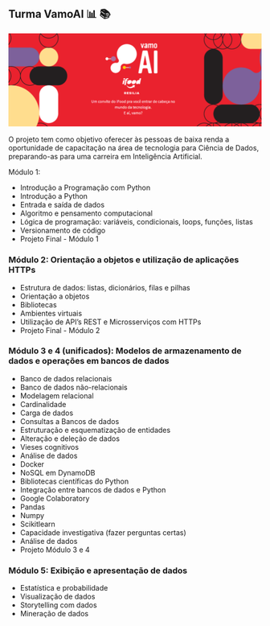 ## Turma VamoAI :bar_chart: :books:

![Minha-logo](https://github.com/Natalia-oli/Curso-VamoAI/blob/main/turma-vamo-ai.png)

O projeto tem como objetivo oferecer às pessoas de baixa renda a oportunidade de capacitação na área de tecnologia para Ciência de Dados, preparando-as para uma carreira em Inteligência Artificial.

Módulo 1:
+ Introdução a Programação com Python
+ Introdução a Python
+ Entrada e saída de dados
+ Algoritmo e pensamento computacional
+ Lógica de programação: variáveis, condicionais, loops, funções, listas
+ Versionamento de código
+ Projeto Final - Módulo 1

### Módulo 2: Orientação a objetos e utilização de aplicações HTTPs
+ Estrutura de dados: listas, dicionários, filas e pilhas
+ Orientação a objetos
+ Bibliotecas
+ Ambientes virtuais
+ Utilização de API’s REST e Microsserviços com HTTPs
+ Projeto Final - Módulo 2

### Módulo 3 e 4 (unificados): Modelos de armazenamento de dados e operações em bancos de dados
+ Banco de dados relacionais
+ Banco de dados não-relacionais
+ Modelagem relacional
+ Cardinalidade
+ Carga de dados
+ Consultas a Bancos de dados
+ Estruturação e esquematização de entidades
+ Alteração e deleção de dados
+ Vieses cognitivos
+ Análise de dados
+ Docker
+ NoSQL em DynamoDB
+ Bibliotecas científicas do Python
+ Integração entre bancos de dados e Python
+ Google Colaboratory
+ Pandas
+ Numpy
+ Scikitlearn
+ Capacidade investigativa (fazer perguntas certas)
+ Análise de dados
+ Projeto Módulo 3 e 4

### Módulo 5: Exibição e apresentação de dados
+ Estatística e probabilidade
+ Visualização de dados
+ Storytelling com dados
+ Mineração de dados
